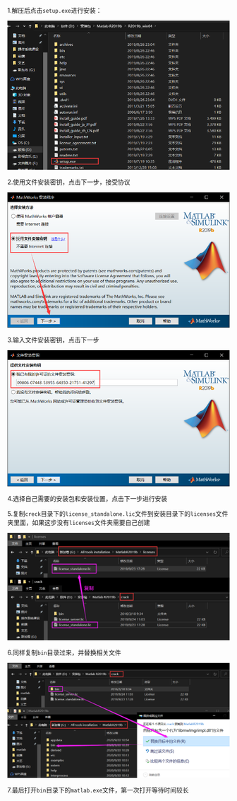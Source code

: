 1.解压后点击`setup.exe`进行安装：

![](matlab-R1019b破解教程/image-20200920102057810.png)

2.使用文件安装密钥，点击下一步，接受协议

![](matlab-R1019b破解教程/image-20200920102218603.png)

3.输入文件安装密钥，点击下一步

![](matlab-R1019b破解教程/image-20200920102333955.png)

4.选择自己需要的安装包和安装位置，点击下一步进行安装

5.复制`creck`目录下的`license_standalone.lic`文件到安装目录下的`licenses`文件夹里面，如果这步没有`licenses`文件夹需要自己创建

![](matlab-R1019b破解教程/image-20200920105728405.png)

6.同样复制`bin`目录过来，并替换相关文件

![](matlab-R1019b破解教程/image-20200920110043054.png)

7.最后打开`bin`目录下的`matlab.exe`文件，第一次打开等待时间较长